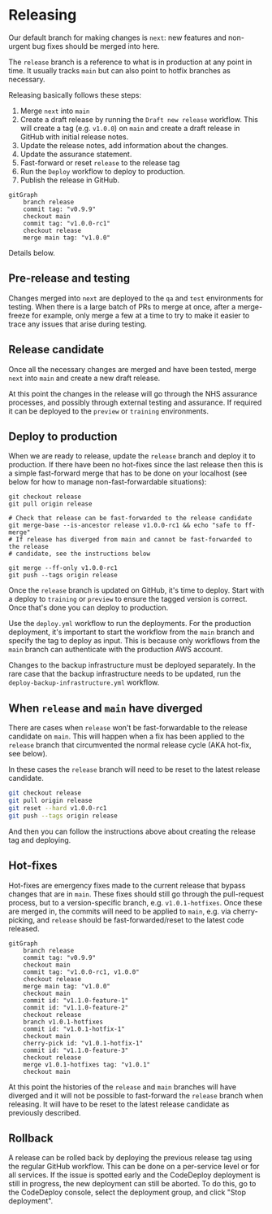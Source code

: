 # Releasing

Our default branch for making changes is `next`: new features and non-urgent
bug fixes should be merged into here.

The `release` branch is a reference to what is in production at any point in
time. It usually tracks `main` but can also point to hotfix branches as
necessary.

Releasing basically follows these steps:

1. Merge `next` into `main`
2. Create a draft release by running the `Draft new release` workflow. This will
   create a tag (e.g. `v1.0.0`) on `main` and create a draft release in GitHub with initial release notes.
3. Update the release notes, add information about the changes.
4. Update the assurance statement.
5. Fast-forward or reset `release` to the release tag
6. Run the `Deploy` workflow to deploy to production.
7. Publish the release in GitHub.

```mermaid
gitGraph
    branch release
    commit tag: "v0.9.9"
    checkout main
    commit tag: "v1.0.0-rc1"
    checkout release
    merge main tag: "v1.0.0"
```

Details below.

## Pre-release and testing

Changes merged into `next` are deployed to the `qa` and `test` environments for
testing. When there is a large batch of PRs to merge at once, after a
merge-freeze for example, only merge a few at a time to try to make it easier to
trace any issues that arise during testing.

## Release candidate

Once all the necessary changes are merged and have been tested, merge `next` into `main` and create a new draft release.

At this point the changes in the release will go through the NHS assurance
processes, and possibly through external testing and assurance. If required it
can be deployed to the `preview` or `training` environments.

## Deploy to production

When we are ready to release, update the `release` branch and deploy it to
production. If there have been no hot-fixes since the last release then this is
a simple fast-forward merge that has to be done on your localhost (see below for
how to manage non-fast-forwardable situations):

```shell
git checkout release
git pull origin release

# Check that release can be fast-forwarded to the release candidate
git merge-base --is-ancestor release v1.0.0-rc1 && echo "safe to ff-merge"
# If release has diverged from main and cannot be fast-forwarded to the release
# candidate, see the instructions below

git merge --ff-only v1.0.0-rc1
git push --tags origin release
```

Once the `release` branch is updated on GitHub, it's time to deploy. Start with a deploy to `training` or
`preview` to ensure the tagged version is correct. Once that's done you can
deploy to production.

Use the `deploy.yml` workflow to run the deployments. For the production deployment, it's important to start the workflow from the `main` branch and specify the tag to deploy as input. This is because only workflows from the `main` branch can authenticate with the production AWS account.

Changes to the backup infrastructure must be deployed separately. In the rare case that the backup infrastructure needs to be updated, run the `deploy-backup-infrastructure.yml` workflow.

## When `release` and `main` have diverged

There are cases when `release` won't be fast-forwardable to the release
candidate on `main`. This will happen when a fix has been applied to the
`release` branch that circumvented the normal release cycle (AKA hot-fix, see
below).

In these cases the `release` branch will need to be reset to the latest release
candidate.

```sh
git checkout release
git pull origin release
git reset --hard v1.0.0-rc1
git push --tags origin release
```

And then you can follow the instructions above about creating the release tag
and deploying.

## Hot-fixes

Hot-fixes are emergency fixes made to the current release that bypass changes
that are in `main`. These fixes should still go through the pull-request
process, but to a version-specific branch, e.g. `v1.0.1-hotfixes`. Once these
are merged in, the commits will need to be applied to `main`, e.g. via
cherry-picking, and `release` should be fast-forwarded/reset to the latest code
released.

```mermaid
gitGraph
    branch release
    commit tag: "v0.9.9"
    checkout main
    commit tag: "v1.0.0-rc1, v1.0.0"
    checkout release
    merge main tag: "v1.0.0"
    checkout main
    commit id: "v1.1.0-feature-1"
    commit id: "v1.1.0-feature-2"
    checkout release
    branch v1.0.1-hotfixes
    commit id: "v1.0.1-hotfix-1"
    checkout main
    cherry-pick id: "v1.0.1-hotfix-1"
    commit id: "v1.1.0-feature-3"
    checkout release
    merge v1.0.1-hotfixes tag: "v1.0.1"
    checkout main
```

At this point the histories of the `release` and `main` branches will have
diverged and it will not be possible to fast-forward the `release` branch when
releasing. It will have to be reset to the latest release candidate as
previously described.

## Rollback

A release can be rolled back by deploying the previous release tag using the regular GitHub workflow. This can be done on a per-service level or for all services.
If the issue is spotted early and the CodeDeploy deployment is still in progress, the new deployment can still be aborted.
To do this, go to the CodeDeploy console, select the deployment group, and click "Stop deployment".
